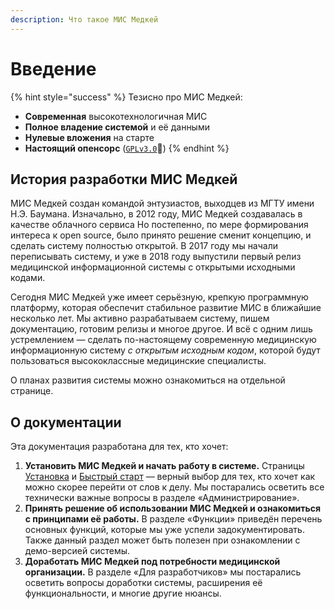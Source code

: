 ```yaml
---
description: Что такое МИС Медкей
---
```


# Введение

{% hint style="success" %}
Тезисно про МИС Медкей:

* **Современная** высокотехнологичная МИС
* **Полное владение системой** и её данными
* **Нулевые вложения** на старте
* **Настоящий опенсорс** \([`GPLv3.0`](https://github.com/medkey-org/medkey/blob/master/LICENSE)🤘\)
{% endhint %}

## История разработки МИС Медкей

МИС Медкей создан командой энтузиастов, выходцев из МГТУ имени Н.Э. Баумана. Изначально, в 2012 году, МИС Медкей создавалась в качестве облачного сервиса Но постепенно, по мере формирования интереса к open source, было принято решение сменит концепцию, и сделать систему полностью открытой. В 2017 году мы начали переписывать систему, и уже в 2018 году выпустили первый релиз медицинской информационной системы с открытыми исходными кодами.

Сегодня МИС Медкей уже имеет серьёзную, крепкую программную платформу, которая обеспечит стабильное развитие МИС в ближайшие несколько лет. Мы активно разрабатываем систему, пишем документацию, готовим релизы и многое другое. И всё с одним лишь устремлением — сделать по-настоящему современную медицинскую информационную систему _с открытым исходным кодом_, которой будут пользоваться высококлассные медицинские специалисты.

О планах развития системы можно ознакомиться на отдельной странице.

## О документации

Эта документация разработана для тех, кто хочет:

1. **Установить МИС Медкей и начать работу в системе.** Страницы [Установка](administrirovanie/untitled.md) и [Быстрый старт](nachalo-raboty/bystry-start.md) — верный выбор  для тех, кто хочет как можно скорее перейти от слов к делу. Мы постарались осветить все технически важные вопросы в разделе «Администрирование».
2. **Принять решение об использовании МИС Медкей и ознакомиться с принципами её работы.** В разделе «Функции» приведён перечень основных функций, которые мы уже успели задокументировать. Также данный раздел может быть полезен при ознакомлении с демо-версией системы.
3. **Доработать МИС Медкей под потребности медицинской организации.** В разделе «Для разработчиков» мы постарались осветить вопросы доработки системы, расширения её функциональности, и многие другие нюансы.



